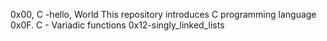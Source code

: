 0x00, C -hello, World
This repository introduces C programming language
0x0F. C - Variadic functions
0x12-singly_linked_lists
